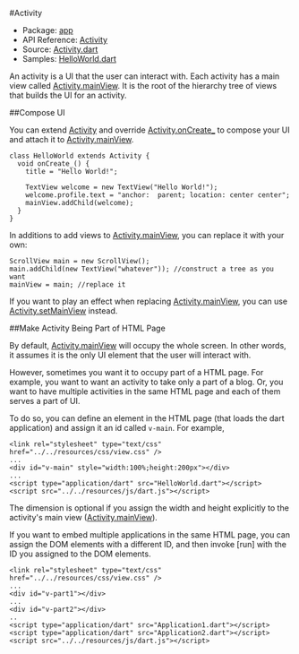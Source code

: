 #Activity

* Package: [app](api:)
* API Reference: [Activity](api:app)
* Source: [Activity.dart](source:lib/src/app)
* Samples: [HelloWorld.dart](source:example/helloworld)

An activity is a UI that the user can interact with. Each activity has a main view called [Activity.mainView](api:app). It is the root of the hierarchy tree of views that builds the UI for an activity.

##Compose UI

You can extend [Activity](api:app) and override [Activity.onCreate_](api:app) to
compose your UI and attach it to [Activity.mainView](api:app).

    class HelloWorld extends Activity {
      void onCreate_() {
        title = "Hello World!";
    
        TextView welcome = new TextView("Hello World!");
        welcome.profile.text = "anchor:  parent; location: center center";
        mainView.addChild(welcome);
      }
    }

In additions to add views to [Activity.mainView](api:app), you can replace it with your own:

    ScrollView main = new ScrollView();
    main.addChild(new TextView("whatever")); //construct a tree as you want
    mainView = main; //replace it

If you want to play an effect when replacing [Activity.mainView](api:app), you can use [Activity.setMainView](api:app) instead.

##Make Activity Being Part of HTML Page

By default, [Activity.mainView](api:app) will occupy the whole screen. In other words, it assumes it is the only UI element that the user will interact with.

However, sometimes you want it to occupy part of a HTML page. For example, you want to want an activity to take only a part of a blog. Or, you want to have multiple activities in the same HTML page and each of them serves a part of UI.

To do so, you can define an element in the HTML page (that loads the dart
application) and assign it an id called `v-main`. For example,

    <link rel="stylesheet" type="text/css" href="../../resources/css/view.css" />
    ...
    <div id="v-main" style="width:100%;height:200px"></div>
    ...
    <script type="application/dart" src="HelloWorld.dart"></script>
    <script src="../../resources/js/dart.js"></script>

The dimension is optional if you assign the width and height explicitly to the activity's main view ([Activity.mainView](api:app)).

If you want to embed multiple applications in the same HTML page, you can assign
the DOM elements with a different ID, and then invoke [run] with the ID you assigned to the DOM elements.

    <link rel="stylesheet" type="text/css" href="../../resources/css/view.css" />
    ...
    <div id="v-part1"></div>
    ...
    <div id="v-part2"></div>
    ..
    <script type="application/dart" src="Application1.dart"></script>
    <script type="application/dart" src="Application2.dart"></script>
    <script src="../../resources/js/dart.js"></script>
